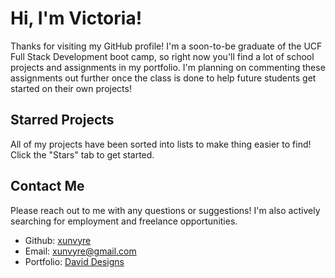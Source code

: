 # Hi, I'm Victoria!
Thanks for visiting my GitHub profile! I'm a soon-to-be graduate of the UCF Full Stack Development boot camp,
so right now you'll find a lot of school projects and assignments in my portfolio. I'm planning on commenting these assignments out further
once the class is done to help future students get started on their own projects!

## Starred Projects
All of my projects have been sorted into lists to make thing easier to find! Click the "Stars" tab to get started.

## Contact Me
Please reach out to me with any questions or suggestions! I'm also actively searching for employment and freelance opportunities.
* Github: [xunvyre](https://github.com/xunvyre/)
* Email: xunvyre@gmail.com
* Portfolio: [David Designs](https://xunvyre.github.io/daviddesigns/)

<!---
xunvyre/xunvyre is a ✨ special ✨ repository because its `README.md` (this file) appears on your GitHub profile.
You can click the Preview link to take a look at your changes.
--->
